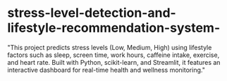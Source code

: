 # stress-level-detection-and-lifestyle-recommendation-system-
"This project predicts stress levels (Low, Medium, High) using lifestyle factors such as sleep, screen time, work hours, caffeine intake, exercise, and heart rate. Built with Python, scikit-learn, and Streamlit, it features an interactive dashboard for real-time health and wellness monitoring."
